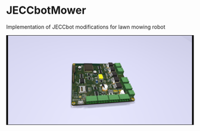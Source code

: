 # JECCbotMower

Implementation of JECCbot modifications for lawn mowing robot

![pcb rendering](3dview.png)
